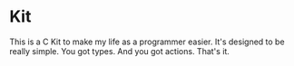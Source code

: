 # Kit

This is a C Kit to make my life as a programmer easier. It's designed to be really simple. You got types. And you got actions. That's it.
